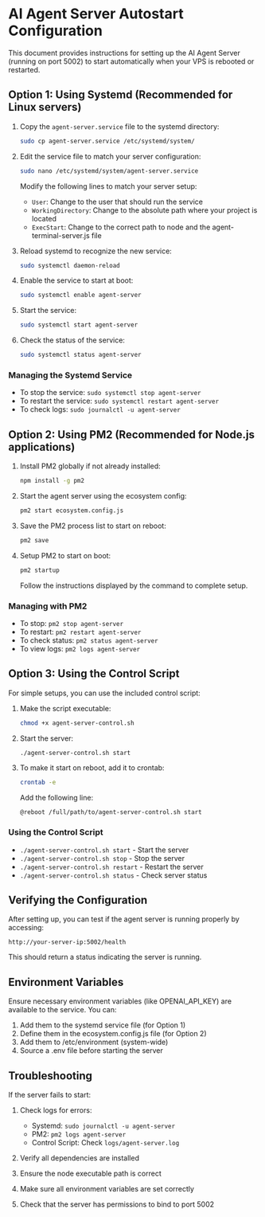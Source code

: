 # AI Agent Server Autostart Configuration

This document provides instructions for setting up the AI Agent Server (running on port 5002) to start automatically when your VPS is rebooted or restarted.

## Option 1: Using Systemd (Recommended for Linux servers)

1. Copy the `agent-server.service` file to the systemd directory:

   ```bash
   sudo cp agent-server.service /etc/systemd/system/
   ```

2. Edit the service file to match your server configuration:

   ```bash
   sudo nano /etc/systemd/system/agent-server.service
   ```

   Modify the following lines to match your server setup:
   
   - `User`: Change to the user that should run the service
   - `WorkingDirectory`: Change to the absolute path where your project is located
   - `ExecStart`: Change to the correct path to node and the agent-terminal-server.js file

3. Reload systemd to recognize the new service:

   ```bash
   sudo systemctl daemon-reload
   ```

4. Enable the service to start at boot:

   ```bash
   sudo systemctl enable agent-server
   ```

5. Start the service:

   ```bash
   sudo systemctl start agent-server
   ```

6. Check the status of the service:

   ```bash
   sudo systemctl status agent-server
   ```

### Managing the Systemd Service

- To stop the service: `sudo systemctl stop agent-server`
- To restart the service: `sudo systemctl restart agent-server`
- To check logs: `sudo journalctl -u agent-server`

## Option 2: Using PM2 (Recommended for Node.js applications)

1. Install PM2 globally if not already installed:

   ```bash
   npm install -g pm2
   ```

2. Start the agent server using the ecosystem config:

   ```bash
   pm2 start ecosystem.config.js
   ```

3. Save the PM2 process list to start on reboot:

   ```bash
   pm2 save
   ```

4. Setup PM2 to start on boot:

   ```bash
   pm2 startup
   ```
   
   Follow the instructions displayed by the command to complete setup.

### Managing with PM2

- To stop: `pm2 stop agent-server`
- To restart: `pm2 restart agent-server`
- To check status: `pm2 status agent-server`
- To view logs: `pm2 logs agent-server`

## Option 3: Using the Control Script

For simple setups, you can use the included control script:

1. Make the script executable:

   ```bash
   chmod +x agent-server-control.sh
   ```

2. Start the server:

   ```bash
   ./agent-server-control.sh start
   ```

3. To make it start on reboot, add it to crontab:

   ```bash
   crontab -e
   ```

   Add the following line:

   ```
   @reboot /full/path/to/agent-server-control.sh start
   ```

### Using the Control Script

- `./agent-server-control.sh start` - Start the server
- `./agent-server-control.sh stop` - Stop the server
- `./agent-server-control.sh restart` - Restart the server
- `./agent-server-control.sh status` - Check server status

## Verifying the Configuration

After setting up, you can test if the agent server is running properly by accessing:

```
http://your-server-ip:5002/health
```

This should return a status indicating the server is running.

## Environment Variables

Ensure necessary environment variables (like OPENAI_API_KEY) are available to the service. You can:

1. Add them to the systemd service file (for Option 1)
2. Define them in the ecosystem.config.js file (for Option 2)
3. Add them to /etc/environment (system-wide)
4. Source a .env file before starting the server

## Troubleshooting

If the server fails to start:

1. Check logs for errors:
   - Systemd: `sudo journalctl -u agent-server`
   - PM2: `pm2 logs agent-server`
   - Control Script: Check `logs/agent-server.log`

2. Verify all dependencies are installed
3. Ensure the node executable path is correct
4. Make sure all environment variables are set correctly
5. Check that the server has permissions to bind to port 5002
